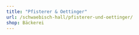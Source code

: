 ```yaml
---
title: "Pfisterer & Oettinger"
url: /schwaebisch-hall/pfisterer-und-oettinger/
shop: Bäckerei
---
```

